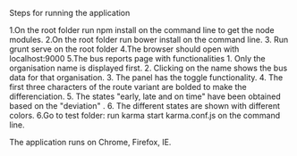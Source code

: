 Steps for running the application

1.On the root folder run npm install on the command line to get the node modules.
2.On the root folder run bower install on the command line.
3. Run grunt serve on the root  folder
4.The browser should open with localhost:9000
5.The bus reports page with functionalities
      1. Only the organisation name is displayed first.
      2. Clicking on the name shows the bus data for that organisation.
      3. The panel has the toggle functionality.
      4. The first three characters of the route variant are bolded to make the differenciation.
      5. The states "early, late and on time" have been obtained based on the "deviation" .
      6. The different states are shown with different colors. 
6.Go to test folder: run karma start karma.conf.js on the command line.

The application runs on  Chrome, Firefox, IE.
